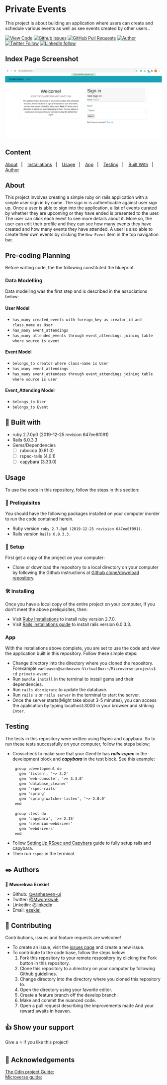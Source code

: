 # Private Events

This project is about building an application where users can create and schedule various events as well as see events created by other users..
  
[![View Code](https://img.shields.io/badge/View%20-Code-green)](https://github.com/vanheaven-ui/events)
[![Github Issues](https://img.shields.io/badge/GitHub-Issues-orange)](https://github.com/vanheaven-ui/events/issues)
[![GitHub Pull Requests](https://img.shields.io/badge/GitHub-Pull%20Requests-blue)](https://github.com/vanheaven-ui/events/pull/1)
[![Author](https://img.shields.io/badge/Github-Author-black)](https://github.com/vanheaven-ui)
[![Twitter Follow](https://img.shields.io/badge/Twitter-Ezekiel-%231DA1F2)](https://twitter.com/MworekwaE)
[![LinkedIn follow](https://img.shields.io/badge/LinkedIn-Ezekiel-%232867B2)](https://www.linkedin.com/in/vanheaven/)

## Index Page Screenshot

<img src="/app/assets/images/screenshot.png" alt="screenshot">

## Content

<a text-align="center" href="#about">About</a>&nbsp;&nbsp;&nbsp;|&nbsp;&nbsp;&nbsp;
<a href="#ins">Installations</a>&nbsp;&nbsp;&nbsp;|&nbsp;&nbsp;&nbsp;
<a href="#usage">Usage</a>&nbsp;&nbsp;&nbsp;|&nbsp;&nbsp;&nbsp;
<a href="#app">App</a>&nbsp;&nbsp;&nbsp;|&nbsp;&nbsp;&nbsp;
<a href="#tests">Testing</a>&nbsp;&nbsp;&nbsp;|&nbsp;&nbsp;&nbsp;
<a href="#with">Built With</a>&nbsp;&nbsp;&nbsp;|&nbsp;&nbsp;&nbsp;
<a href="#author">Author</a>


## About <a name = "about"></a>
This project involves creating a simple ruby on rails application with a simple user sign in by name. The sign in is authenticable against user sign up. Once a user is able to sign into the application, a list of events curated by whether they are upcoming or they have ended is presented to the user. The user can click each event to see more details about it. More so, the user can edit their profile and they can see how many events they have created and how many events they have attended. A user is also able to create their own events by clicking the ``New Event`` item in the top navigation bar.

## Pre-coding Planning
Before writing code, the the following constituted the blueprint. 

### Data Modelling
Data modelling was the first step and is described in the associations below:

#### User Model
* ``has_many created_events with foreign_key as creator_id and class_name as User``
* ``has_many event_attendings``
* ``has_many attended_events through event_attendings joining table where source is event``

#### Event Model
* ``belongs_to creator where class-name is User``
* ``has_many event_attendings``
* ``has_many event_attendees through event_attendings joining table where source is user``

#### Event_Attending Model
* ``belongs_to User``
* ``belongs_to Event``

## 🔧 Built with<a name = "with"></a>

- ruby 2.7.0p0 (2019-12-25 revision 647ee6f091)
- Rails 6.0.3.3
- Gems/Dependencies
  - [ ] rubocop (0.81.0)
  - [ ] rspec-rails (4.0.1)
  - [ ] capybara (3.33.0)

## Usage <a name = "usage"></a>
To use the code in this repository, follow the steps in this section:

### 🔨 Preliquisites
 You should have the following packages installed on your computer inorder to run the code contained herein.

- Ruby version ``ruby 2.7.0p0 (2019-12-25 revision 647ee6f091)``. 
- Rails version ``Rails 6.0.3.3.``

### 🔨 Setup
First get a copy of the project on your computer:

- Clone or download the repository to a local directory on your computer by following the Github instructions at [Github clone/download repository](https://docs.github.com/en/enterprise/2.13/user/articles/cloning-a-repository).

### 🛠 Installing <a name = "ins"></a>
Once you have a local copy of the entire project on your computer,
If you don't meet the above preliquisites, then:

- Visit [Ruby Installations](https://www.ruby-lang.org/en/documentation/installation/) to install ruby version  2.7.0.
- Visit [Rails installations guide](https://guides.rubyonrails.org/v5.0/getting_started.html) to install rails version 6.0.3.3.

###  App <a name = "app"></a>
With the installations above complete, you are set to use the code and view the application built in this repository. Follow these simple steps:

- Change directory into the directory where you cloned the repository. Forexample ``vanheaven@vanheaven-VirtualBox:~/Microverse-projects$ cd private-event.``
- Run ``bundle install`` in the terminal to install gems and their dependencies.
- Run ``rails db:migrate`` to update the database.
- Run ``rails s`` or ``rails server`` in the terminal to start the server.
- Once the server starts(Might take about 3-5 minutes), you can access the application by typing localhost:3000 in your browser and striking ``Enter``.

## Testing <a name = "tests"></a>
The tests in this repository were written using Rspec and capybara. So to run these tests successfully on your computer, follow the steps below;
* Crosscheck to make sure that your Gemfile has _**rails-rspec**_ in the development block and _**capybara**_ in the test block. See this example:
   ```<pre>
    group :development do
      gem 'listen', '~> 3.2'
      gem 'web-console', '>= 3.3.0'
      gem 'database_cleaner'
      gem 'rspec-rails'
      gem 'spring'
      gem 'spring-watcher-listen', '~> 2.0.0'
    end

    group :test do
      gem 'capybara', '>= 2.15'
      gem 'selenium-webdriver'
      gem 'webdrivers'
    end
 * Follow [SettingUp RSpec and Capybara](https://madeintandem.com/blog/setting-up-rspec-and-capybara-in-rails-5-for-testing/) guide to fully setup rails and capybara.
 * Then run ``rspec`` in the terminal.

## ✒️  Authors <a name = "author"></a>

👤 **Mworekwa Ezekiel**

- Github: [@vanheaven-ui](https://github.com/vanheaven-ui)
- Twitter: [@MworekwaE](https://twitter.com/MworekwaE)
- Linkedin: [@linkedin](https://www.linkedin.com/in/vanheaven/)
- Email: [ezekiel](mailto:vanheaven6@gmail.com)

## 🤝 Contributing

Contributions, issues and feature requests are welcome!

- To create an issue, visit the [issues page](https://github.com/vanheaven-ui/events/issues) and create a new issue.
- To contribute to the code base, follow the steps below:
  1. Fork this repository to your remote respository by clicking the Fork button in this repository.
  2. Clone this repository to a directory on your computer by following Github guidelines.
  3. Change directory into the directory where you cloned this repository to.
  4. Open the directory using your favorite editor.
  5. Create a feature branch off the develop branch.
  5. Make and commit the nuanced code.
  6. Open a pull request describing the improvements made
And your reward awaits in heaven.


## 👍 Show your support

Give a ⭐️ if you like this project!

## :clap: Acknowledgements
[The Odin project Guide:](https://www.theodinproject.com/courses/ruby-on-rails/lessons/associations)<br />
[Microverse guide:](https://microverse.pathwright.com/library/fast-track-curriculum/69047/path/step/49722686/)


